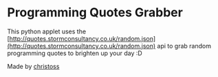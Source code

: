 # Programming Quotes Grabber

This python applet uses the [http://quotes.stormconsultancy.co.uk/random.json](http://quotes.stormconsultancy.co.uk/random.json) api to grab random programming quotes to brighten up your day :D

Made by [christoss](https://github.com/ChristosSoteriou)


